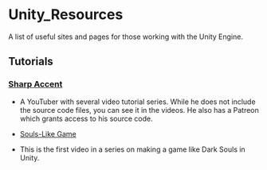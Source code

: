 # Unity_Resources
A list of useful sites and pages for those working with the Unity Engine.

## Tutorials

### [Sharp Accent](https://www.youtube.com/channel/UCq9_1E5HE4c_xmhzD3r7VMw) 
- A YouTuber with several video tutorial series.  While he does not include the source code files, you can see it in the videos.  He also has a Patreon which grants access to his source code.
* [Souls-Like Game](https://www.youtube.com/watch?v=-m9tDF2v-5Q&t=3s)  
- This is the first video in a series on making a game like Dark Souls in Unity.
